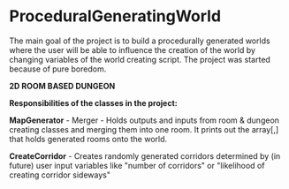 # ProceduralGeneratingWorld
The main goal of the project is to build a procedurally generated worlds where the user will be able to influence the creation of the world by changing variables of the world creating script. The project was started because of pure boredom.

**2D ROOM BASED DUNGEON**

**Responsibilities of the classes in the project:**

**MapGenerator** - Merger - Holds outputs and inputs from room & dungeon creating classes and merging them into one room. It prints out the array\[,] that holds generated rooms onto the world.

**CreateCorridor** - Creates randomly generated corridors determined by (in future) user input variables like "number of corridors" or "likelihood of creating corridor sideways"
